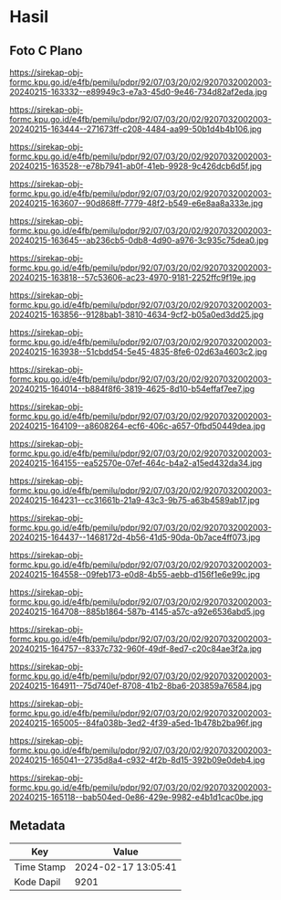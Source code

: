 # Hasil

## Foto C Plano

https://sirekap-obj-formc.kpu.go.id/e4fb/pemilu/pdpr/92/07/03/20/02/9207032002003-20240215-163332--e89949c3-e7a3-45d0-9e46-734d82af2eda.jpg

https://sirekap-obj-formc.kpu.go.id/e4fb/pemilu/pdpr/92/07/03/20/02/9207032002003-20240215-163444--271673ff-c208-4484-aa99-50b1d4b4b106.jpg

https://sirekap-obj-formc.kpu.go.id/e4fb/pemilu/pdpr/92/07/03/20/02/9207032002003-20240215-163528--e78b7941-ab0f-41eb-9928-9c426dcb6d5f.jpg

https://sirekap-obj-formc.kpu.go.id/e4fb/pemilu/pdpr/92/07/03/20/02/9207032002003-20240215-163607--90d868ff-7779-48f2-b549-e6e8aa8a333e.jpg

https://sirekap-obj-formc.kpu.go.id/e4fb/pemilu/pdpr/92/07/03/20/02/9207032002003-20240215-163645--ab236cb5-0db8-4d90-a976-3c935c75dea0.jpg

https://sirekap-obj-formc.kpu.go.id/e4fb/pemilu/pdpr/92/07/03/20/02/9207032002003-20240215-163818--57c53606-ac23-4970-9181-2252ffc9f19e.jpg

https://sirekap-obj-formc.kpu.go.id/e4fb/pemilu/pdpr/92/07/03/20/02/9207032002003-20240215-163856--9128bab1-3810-4634-9cf2-b05a0ed3dd25.jpg

https://sirekap-obj-formc.kpu.go.id/e4fb/pemilu/pdpr/92/07/03/20/02/9207032002003-20240215-163938--51cbdd54-5e45-4835-8fe6-02d63a4603c2.jpg

https://sirekap-obj-formc.kpu.go.id/e4fb/pemilu/pdpr/92/07/03/20/02/9207032002003-20240215-164014--b884f8f6-3819-4625-8d10-b54effaf7ee7.jpg

https://sirekap-obj-formc.kpu.go.id/e4fb/pemilu/pdpr/92/07/03/20/02/9207032002003-20240215-164109--a8608264-ecf6-406c-a657-0fbd50449dea.jpg

https://sirekap-obj-formc.kpu.go.id/e4fb/pemilu/pdpr/92/07/03/20/02/9207032002003-20240215-164155--ea52570e-07ef-464c-b4a2-a15ed432da34.jpg

https://sirekap-obj-formc.kpu.go.id/e4fb/pemilu/pdpr/92/07/03/20/02/9207032002003-20240215-164231--cc31661b-21a9-43c3-9b75-a63b4589ab17.jpg

https://sirekap-obj-formc.kpu.go.id/e4fb/pemilu/pdpr/92/07/03/20/02/9207032002003-20240215-164437--1468172d-4b56-41d5-90da-0b7ace4ff073.jpg

https://sirekap-obj-formc.kpu.go.id/e4fb/pemilu/pdpr/92/07/03/20/02/9207032002003-20240215-164558--09feb173-e0d8-4b55-aebb-d156f1e6e99c.jpg

https://sirekap-obj-formc.kpu.go.id/e4fb/pemilu/pdpr/92/07/03/20/02/9207032002003-20240215-164708--885b1864-587b-4145-a57c-a92e6536abd5.jpg

https://sirekap-obj-formc.kpu.go.id/e4fb/pemilu/pdpr/92/07/03/20/02/9207032002003-20240215-164757--8337c732-960f-49df-8ed7-c20c84ae3f2a.jpg

https://sirekap-obj-formc.kpu.go.id/e4fb/pemilu/pdpr/92/07/03/20/02/9207032002003-20240215-164911--75d740ef-8708-41b2-8ba6-203859a76584.jpg

https://sirekap-obj-formc.kpu.go.id/e4fb/pemilu/pdpr/92/07/03/20/02/9207032002003-20240215-165005--84fa038b-3ed2-4f39-a5ed-1b478b2ba96f.jpg

https://sirekap-obj-formc.kpu.go.id/e4fb/pemilu/pdpr/92/07/03/20/02/9207032002003-20240215-165041--2735d8a4-c932-4f2b-8d15-392b09e0deb4.jpg

https://sirekap-obj-formc.kpu.go.id/e4fb/pemilu/pdpr/92/07/03/20/02/9207032002003-20240215-165118--bab504ed-0e86-429e-9982-e4b1d1cac0be.jpg


## Metadata

| Key        | Value               |
| ---------- | ------------------- |
| Time Stamp | 2024-02-17 13:05:41 |
| Kode Dapil | 9201                |



